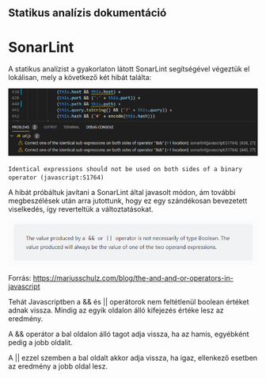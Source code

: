 ## Statikus analízis dokumentáció

# SonarLint
A statikus analízist a gyakorlaton látott SonarLint segítségével végeztük el lokálisan, mely a következő két hibát találta:

![](images/sonarlint_issues.png)

`Identical expressions should not be used on both sides of a binary operator (javascript:S1764)`

A hibát próbáltuk javítani a SonarLint által javasolt módon, ám további megbeszélések után arra jutottunk, hogy ez egy szándékosan bevezetett viselkedés, így reverteltük a változtatásokat.

![](images/identical_expressions.png)

Forrás: https://mariusschulz.com/blog/the-and-and-or-operators-in-javascript

Tehát Javascriptben a && és || operátorok nem feltétlenül boolean értéket adnak vissza. Mindig az egyik oldalon álló kifejezés értéke lesz az eredmény.

A && operátor a bal oldalon álló tagot adja vissza, ha az hamis, egyébként pedig a jobb oldalit.

A || ezzel szemben a bal oldalt akkor adja vissza, ha igaz, ellenkező esetben az eredmény a jobb oldal lesz.

